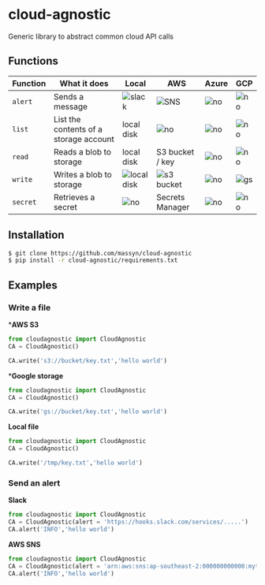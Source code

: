 # cloud-agnostic
Generic library to abstract common cloud API calls

## Functions

|**Function**|**What it does**|**Local**|**AWS**|**Azure**|**GCP**|
|--|--|--|--|--|--|
|`alert`|Sends a message|![slack](https://img.shields.io/badge/slack-00B050)|![SNS](https://img.shields.io/badge/sns-00B050)|![no](https://img.shields.io/badge/no-C00000)|![no](https://img.shields.io/badge/no-C00000)|
|`list`|List the contents of a storage account|local disk|![no](https://img.shields.io/badge/no-C00000)|![no](https://img.shields.io/badge/no-C00000)|![no](https://img.shields.io/badge/no-C00000)|
|`read`|Reads a blob to storage|local disk|S3 bucket / key|![no](https://img.shields.io/badge/no-C00000)|![no](https://img.shields.io/badge/no-C00000)|
|`write`|Writes a blob to storage|![local disk](https://img.shields.io/badge/local%20disk-00B050)|![s3 bucket](https://img.shields.io/badge/s3-00B050)|![no](https://img.shields.io/badge/no-C00000)|![gs](https://img.shields.io/badge/gs-00B050)|
|`secret`|Retrieves a secret|![no](https://img.shields.io/badge/no-C00000)|Secrets Manager|![no](https://img.shields.io/badge/no-C00000)|![no](https://img.shields.io/badge/no-C00000)|


## Installation

```bash
$ git clone https://github.com/massyn/cloud-agnostic
$ pip install -r cloud-agnostic/requirements.txt
```


## Examples

### Write a file

***AWS S3**

```python
from cloudagnostic import CloudAgnostic
CA = CloudAgnostic()

CA.write('s3://bucket/key.txt','hello world')
```

***Google storage**

```python
from cloudagnostic import CloudAgnostic
CA = CloudAgnostic()

CA.write('gs://bucket/key.txt','hello world')
```

**Local file**

```python
from cloudagnostic import CloudAgnostic
CA = CloudAgnostic()

CA.write('/tmp/key.txt','hello world')
```

### Send an alert

**Slack**

```python
from cloudagnostic import CloudAgnostic
CA = CloudAgnostic(alert = 'https://hooks.slack.com/services/.....')
CA.alert('INFO','hello world')
```

**AWS SNS**

```python
from cloudagnostic import CloudAgnostic
CA = CloudAgnostic(alert = 'arn:aws:sns:ap-southeast-2:000000000000:mytopic')
CA.alert('INFO','hello world')
```


